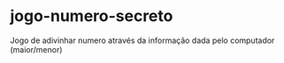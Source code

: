 # jogo-numero-secreto
Jogo de adivinhar numero através da informação dada pelo computador (maior/menor)
